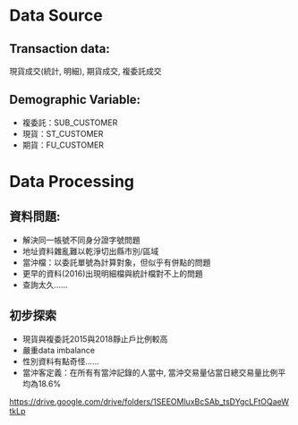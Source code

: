 # Data Source

## Transaction data:
現貨成交(統計, 明細), 期貨成交, 複委託成交

## Demographic Variable:
- 複委託：SUB_CUSTOMER
- 現貨：ST_CUSTOMER
- 期貨：FU_CUSTOMER

# Data Processing

## 資料問題: 
- 解決同一帳號不同身分證字號問題
- 地址資料雜亂難以乾淨切出縣市別/區域
- 當沖檔：以委託單號為計算對象，但似乎有併點的問題
- 更早的資料(2016)出現明細檔與統計檔對不上的問題
- 查詢太久......

## 初步探索
- 現貨與複委託2015與2018靜止戶比例較高
- 嚴重data imbalance
- 性別資料有點奇怪......
- 當沖客定義：在所有有當沖記錄的人當中, 當沖交易量佔當日總交易量比例平均為18.6%



https://drive.google.com/drive/folders/1SEEOMluxBcSAb_tsDYgcLFtOQaeWtkLp


